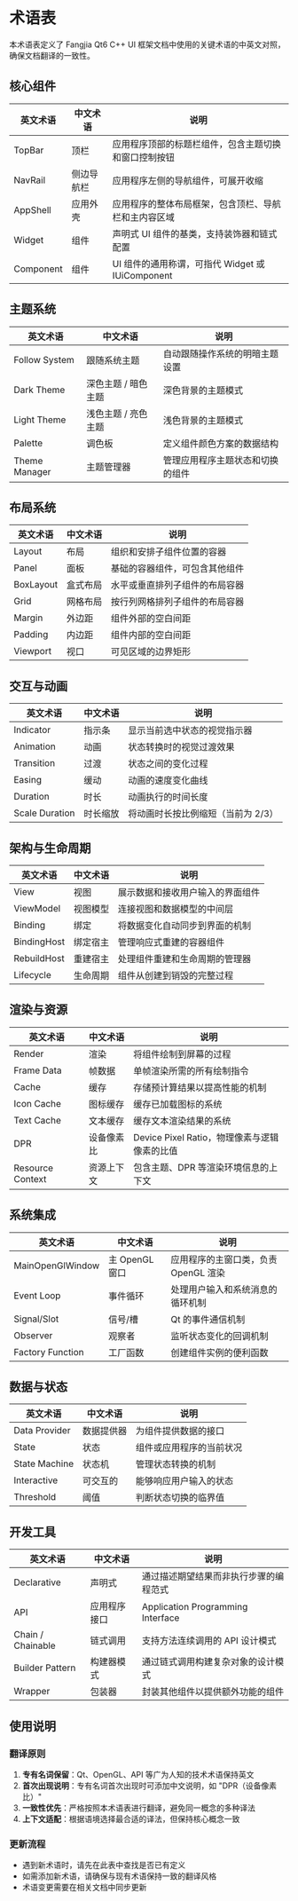 # 术语表

本术语表定义了 Fangjia Qt6 C++ UI 框架文档中使用的关键术语的中英文对照，确保文档翻译的一致性。

## 核心组件

| 英文术语 | 中文术语 | 说明 |
|---------|---------|------|
| TopBar | 顶栏 | 应用程序顶部的标题栏组件，包含主题切换和窗口控制按钮 |
| NavRail | 侧边导航栏 | 应用程序左侧的导航组件，可展开收缩 |
| AppShell | 应用外壳 | 应用程序的整体布局框架，包含顶栏、导航栏和主内容区域 |
| Widget | 组件 | 声明式 UI 组件的基类，支持装饰器和链式配置 |
| Component | 组件 | UI 组件的通用称谓，可指代 Widget 或 IUiComponent |

## 主题系统

| 英文术语 | 中文术语 | 说明 |
|---------|---------|------|
| Follow System | 跟随系统主题 | 自动跟随操作系统的明暗主题设置 |
| Dark Theme | 深色主题 / 暗色主题 | 深色背景的主题模式 |
| Light Theme | 浅色主题 / 亮色主题 | 浅色背景的主题模式 |
| Palette | 调色板 | 定义组件颜色方案的数据结构 |
| Theme Manager | 主题管理器 | 管理应用程序主题状态和切换的组件 |

## 布局系统

| 英文术语 | 中文术语 | 说明 |
|---------|---------|------|
| Layout | 布局 | 组织和安排子组件位置的容器 |
| Panel | 面板 | 基础的容器组件，可包含其他组件 |
| BoxLayout | 盒式布局 | 水平或垂直排列子组件的布局容器 |
| Grid | 网格布局 | 按行列网格排列子组件的布局容器 |
| Margin | 外边距 | 组件外部的空白间距 |
| Padding | 内边距 | 组件内部的空白间距 |
| Viewport | 视口 | 可见区域的边界矩形 |

## 交互与动画

| 英文术语 | 中文术语 | 说明 |
|---------|---------|------|
| Indicator | 指示条 | 显示当前选中状态的视觉指示器 |
| Animation | 动画 | 状态转换时的视觉过渡效果 |
| Transition | 过渡 | 状态之间的变化过程 |
| Easing | 缓动 | 动画的速度变化曲线 |
| Duration | 时长 | 动画执行的时间长度 |
| Scale Duration | 时长缩放 | 将动画时长按比例缩短（当前为 2/3） |

## 架构与生命周期

| 英文术语 | 中文术语 | 说明 |
|---------|---------|------|
| View | 视图 | 展示数据和接收用户输入的界面组件 |
| ViewModel | 视图模型 | 连接视图和数据模型的中间层 |
| Binding | 绑定 | 将数据变化自动同步到界面的机制 |
| BindingHost | 绑定宿主 | 管理响应式重建的容器组件 |
| RebuildHost | 重建宿主 | 处理组件重建和生命周期的管理器 |
| Lifecycle | 生命周期 | 组件从创建到销毁的完整过程 |

## 渲染与资源

| 英文术语 | 中文术语 | 说明 |
|---------|---------|------|
| Render | 渲染 | 将组件绘制到屏幕的过程 |
| Frame Data | 帧数据 | 单帧渲染所需的所有绘制指令 |
| Cache | 缓存 | 存储预计算结果以提高性能的机制 |
| Icon Cache | 图标缓存 | 缓存已加载图标的系统 |
| Text Cache | 文本缓存 | 缓存文本渲染结果的系统 |
| DPR | 设备像素比 | Device Pixel Ratio，物理像素与逻辑像素的比值 |
| Resource Context | 资源上下文 | 包含主题、DPR 等渲染环境信息的上下文 |

## 系统集成

| 英文术语 | 中文术语 | 说明 |
|---------|---------|------|
| MainOpenGlWindow | 主 OpenGL 窗口 | 应用程序的主窗口类，负责 OpenGL 渲染 |
| Event Loop | 事件循环 | 处理用户输入和系统消息的循环机制 |
| Signal/Slot | 信号/槽 | Qt 的事件通信机制 |
| Observer | 观察者 | 监听状态变化的回调机制 |
| Factory Function | 工厂函数 | 创建组件实例的便利函数 |

## 数据与状态

| 英文术语 | 中文术语 | 说明 |
|---------|---------|------|
| Data Provider | 数据提供器 | 为组件提供数据的接口 |
| State | 状态 | 组件或应用程序的当前状况 |
| State Machine | 状态机 | 管理状态转换的机制 |
| Interactive | 可交互的 | 能够响应用户输入的状态 |
| Threshold | 阈值 | 判断状态切换的临界值 |

## 开发工具

| 英文术语 | 中文术语 | 说明 |
|---------|---------|------|
| Declarative | 声明式 | 通过描述期望结果而非执行步骤的编程范式 |
| API | 应用程序接口 | Application Programming Interface |
| Chain / Chainable | 链式调用 | 支持方法连续调用的 API 设计模式 |
| Builder Pattern | 构建器模式 | 通过链式调用构建复杂对象的设计模式 |
| Wrapper | 包装器 | 封装其他组件以提供额外功能的组件 |

## 使用说明

### 翻译原则

1. **专有名词保留**：Qt、OpenGL、API 等广为人知的技术术语保持英文
2. **首次出现说明**：专有名词首次出现时可添加中文说明，如 "DPR（设备像素比）"
3. **一致性优先**：严格按照本术语表进行翻译，避免同一概念的多种译法
4. **上下文适配**：根据语境选择最合适的译法，但保持核心概念一致

### 更新流程

- 遇到新术语时，请先在此表中查找是否已有定义
- 如需添加新术语，请确保与现有术语保持一致的翻译风格
- 术语变更需要在相关文档中同步更新